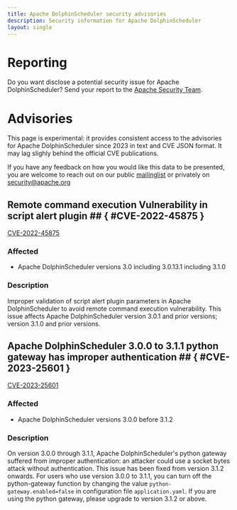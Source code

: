 ```yaml
---
title: Apache DolphinScheduler security advisories
description: Security information for Apache DolphinScheduler
layout: single
---
```


# Reporting

Do you want disclose a potential security issue for Apache DolphinScheduler? Send your report to the  [Apache Security Team](mailto:security@apache.org).

# Advisories

This page is experimental: it provides consistent access to the advisories for Apache DolphinScheduler since 2023 in text and CVE JSON format. It may lag slighly behind the official CVE publications. 

If you have any feedback on how you would like this data to be presented, you are welcome to reach out on our public [mailinglist](/mailinglist) or privately on [security@apache.org](mailto:security@apache.org)

## Remote command execution Vulnerability in script alert plugin ## { #CVE-2022-45875 }

[CVE-2022-45875](./CVE-2022-45875.cve.json)

### Affected

* Apache DolphinScheduler versions 3.0 including 3.0.13.1 including 3.1.0


### Description

Improper validation of script alert plugin parameters in Apache DolphinScheduler to avoid remote command execution vulnerability.  This issue affects Apache DolphinScheduler version 3.0.1 and prior versions; version 3.1.0 and prior versions.

## Apache DolphinScheduler 3.0.0 to 3.1.1 python gateway has improper authentication ## { #CVE-2023-25601 }

[CVE-2023-25601](./CVE-2023-25601.cve.json)

### Affected

* Apache DolphinScheduler versions 3.0.0 before 3.1.2


### Description

On version 3.0.0 through 3.1.1, Apache DolphinScheduler's python gateway suffered from improper authentication: an attacker could use a socket bytes attack without authentication. This issue has been fixed from version 3.1.2 onwards. For users who use version 3.0.0 to 3.1.1, you can turn off the python-gateway function by changing the value `python-gateway.enabled=false` in configuration file `application.yaml`. If you are using the python gateway, please upgrade to version 3.1.2 or above.<br>